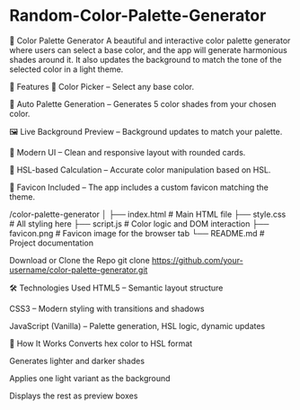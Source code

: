 # Random-Color-Palette-Generator
🎨 Color Palette Generator
A beautiful and interactive color palette generator where users can select a base color, and the app will generate harmonious shades around it. It also updates the background to match the tone of the selected color in a light theme.

🚀 Features
🎨 Color Picker – Select any base color.

🌈 Auto Palette Generation – Generates 5 color shades from your chosen color.

🖼️ Live Background Preview – Background updates to match your palette.

💎 Modern UI – Clean and responsive layout with rounded cards.

🧠 HSL-based Calculation – Accurate color manipulation based on HSL.

🧷 Favicon Included – The app includes a custom favicon matching the theme.

/color-palette-generator
│
├── index.html        # Main HTML file
├── style.css         # All styling here
├── script.js         # Color logic and DOM interaction
├── favicon.png       # Favicon image for the browser tab
└── README.md         # Project documentation

Download or Clone the Repo
git clone https://github.com/your-username/color-palette-generator.git

🛠️ Technologies Used
HTML5 – Semantic layout structure

CSS3 – Modern styling with transitions and shadows

JavaScript (Vanilla) – Palette generation, HSL logic, dynamic updates

🧠 How It Works
Converts hex color to HSL format

Generates lighter and darker shades

Applies one light variant as the background

Displays the rest as preview boxes
